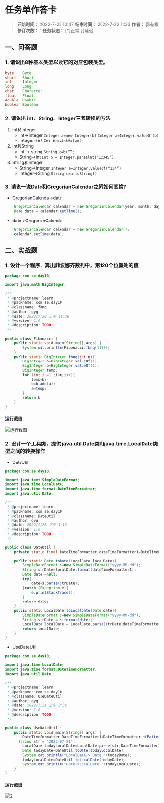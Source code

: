[//]: # (注释
  Date: 2022-07-22 09:10:48
  LastEditors: gyg
  LastEditTime: 2022-07-22 10:03:59
  FilePath: \note\郭有根-第十章作业.md
)

# 任务单作答卡

>**开始时间：** 2022-7-22 10:47 **结束时间：** 2022-7-22 11:33
**作者：** 郭有根 **修订次数：** 1 **任务状态：** [*]正常 [ ]延迟

## 一、问答题

### 1. 请说出8种基本类型以及它的对应包装类型。

```java
byte    Byte
short   Short
int     Integer
long    Long
char    Character
float   Float
double  Double
boolean Boolean
```

### 2. 请说出 int、String、Integer三者转换的方法

1. int和Integer
   - int->Integer
    `Integer a=new Integer(b)`
    `Integer a=Integer.valueOf(b)`
   - Integer->int
    `Int b=a.intValue()`
2. int和String
   - int -> string
    `String c=b+“”;`
   - String->int
    `Int b = Integer.parselnt(“12345”);`
3. String和Integer
   - String->Integer
    `Integer a=Integer.valueof(“134”)`
   - Integer->String
    `String c=a.toString()`

### 3. 请说一说Date和GregorianCalendar之间如何变换?

- GregorianCalenda->date

```java
    GregorianCalendar calendar = new GregorianCalendar(year, month, day);
    Date data = calendar.getTime(); 
```

- date->GregorianCalenda

```java
    GregorianCalendar calendar = new GregorianCalendar();
    calendar.setTime(data); 
```

## 二、实战题

### 1. 设计一个程序，算出菲波娜齐数列中，第120个位置处的值

```java
package com.se.day10;

import java.math.BigInteger;

/**
 * @projectname: learn
 * @packname: com.se.day10
 * @classname: fbnq
 * @author: gyg
 * @date: 2022/7/20 上午 11:36
 * @version: 1.0
 * @description: TODO
 */

public class Fibonacci {
    public static void main(String[] args) {
        System.out.println(Fibonacci.fbnq(119));
    }
    public static BigInteger fbnq(int n){
        BigInteger a=BigInteger.valueOf(1);
        BigInteger b=BigInteger.valueOf(1);
        BigInteger temp;
        for (int i =1 ;i<n;i++){
            temp=b;
            b=b.add(a);
            a=temp;
        }
        return b;
    }
}
```

#### 运行截图

![运行截图](https://s2.loli.net/2022/07/22/zpSPw8LNsmM6kVC.png)

### 2. 设计一个工具类，提供 java.util.Date类和java.time.LocalDate类型之间的转换操作

- DateUtil

```java
package com.se.day10;

import java.text.SimpleDateFormat;
import java.time.LocalDate;
import java.time.format.DateTimeFormatter;
import java.util.Date;

/**
 * @projectname: learn
 * @packname: com.se.day10
 * @classname: DateUtil
 * @author: gyg
 * @date: 2022/7/20 下午 1:13
 * @version: 1.0
 * @description: TODO
 */

public class DateUtil {
    private static final DateTimeFormatter dateTimeFormatter1=DateTimeFormatter.ofPattern("yyyy-MM-dd");

    public static Date toDate(LocalDate localDate){
        SimpleDateFormat s=new SimpleDateFormat("yyyy-MM-dd");
        String strDate=localDate.format(dateTimeFormatter1);
        Date date =null;
        try{
            date=s.parse(strDate);
        }catch (Exception e){
            e.printStackTrace();
        }
        return date;
    }
    public static LocalDate toLocalDate(Date date){
        SimpleDateFormat s=new SimpleDateFormat("yyyy-MM-dd");
        String strDate = s.format(date);
        LocalDate localDate = LocalDate.parse(strDate,dateTimeFormatter1) ;
        return localDate;
    }
}
```

- UseDateUtil

```java
package com.se.day10;

import java.time.LocalDate;
import java.time.format.DateTimeFormatter;
import java.util.Date;

/**
 * @projectname: learn
 * @packname: com.se.day10
 * @classname: UseDateUtil
 * @author: gyg
 * @date: 2022/7/21 上午 9:36
 * @version: 1.0
 * @description: TODO
 */

public class UseDateUtil {
    public static void main(String[] args) {
        DateTimeFormatter DateTimeFormatter1=DateTimeFormatter.ofPattern("yyyy-MM-dd");
      String str = "2022-07-21";
        LocalDate todayLocalDate=LocalDate.parse(str,DateTimeFormatter1);
        Date todayDate=DateUtil.toDate(todayLocalDate);
        System.out.println("LocalDate-> Date "+todayDate);
        todayLocalDate=DateUtil.toLocalDate(todayDate);
        System.out.println("Date->LocalDate "+todayLocalDate);
    }
}
```

#### 运行截图

![2](https://s2.loli.net/2022/07/22/zV6RfbKIAMrqHyW.png)

### 
